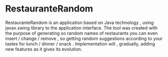 # RestauranteRandom

RestauranteRandom is an application based on Java technology , using javax.swing library to the application interface.
The tool was created with the purpose of generating so random names of restaurants you can even insert / change / remove , so getting random suggestions according to your tastes for lunch / dinner / snack .
Implementation will , gradually, adding new features as it gives its evolution.
